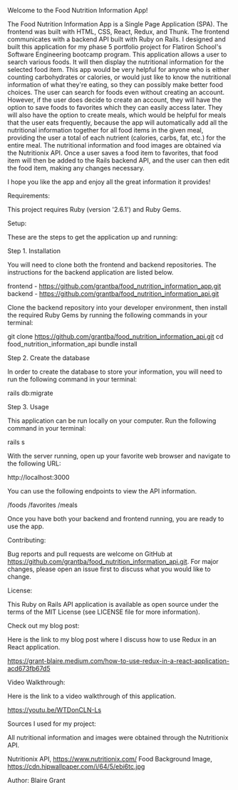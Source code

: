 Welcome to the Food Nutrition Information App!

The Food Nutrition Information App is a Single Page Application (SPA). The frontend was built with HTML, CSS, React, Redux, and Thunk. The frontend communicates with a backend API built with Ruby on Rails. I designed and built this application for my phase 5 portfolio project for Flatiron School's Software Engineering bootcamp program. This application allows a user to search various foods. It will then display the nutritional information for the selected food item. This app would be very helpful for anyone who is either counting carbohydrates or calories, or would just like to know the nutritional information of what they're eating, so they can possibly make better food choices. The user can search for foods even without creating an account. However, if the user does decide to create an account, they will have the option to save foods to favorites which they can easily access later. They will also have the option to create meals, which would be helpful for meals that the user eats frequently, because the app will automatically add all the nutritional information together for all food items in the given meal, providing the user a total of each nutrient (calories, carbs, fat, etc.) for the entire meal. The nutritional information and food images are obtained via the Nutritionix API. Once a user saves a food item to favorites, that food item will then be added to the Rails backend API, and the user can then edit the food item, making any changes necessary.

I hope you like the app and enjoy all the great information it provides!

Requirements:

This project requires Ruby (version '2.6.1') and Ruby Gems.

Setup:

These are the steps to get the application up and running:

Step 1. Installation

You will need to clone both the frontend and backend repositories. The instructions for the backend application are listed below.

frontend - https://github.com/grantba/food_nutrition_information_app.git
backend - https://github.com/grantba/food_nutrition_information_api.git

Clone the backend repository into your developer environment, then install the required Ruby Gems by running the following commands in your terminal:

git clone https://github.com/grantba/food_nutrition_information_api.git 
cd food_nutrition_information_api 
bundle install

Step 2. Create the database

In order to create the database to store your information, you will need to run the following command in your terminal:

rails db:migrate

Step 3. Usage

This application can be run locally on your computer. Run the following command in your terminal:

rails s

With the server running, open up your favorite web browser and navigate to the following URL:

http://localhost:3000

You can use the following endpoints to view the API information.

/foods
/favorites
/meals

Once you have both your backend and frontend running, you are ready to use the app. 

Contributing:

Bug reports and pull requests are welcome on GitHub at https://github.com/grantba/food_nutrition_information_api.git. For major changes, please open an issue first to discuss what you would like to change.

License:

This Ruby on Rails API application is available as open source under the terms of the MIT License (see LICENSE file for more information).

Check out my blog post:

Here is the link to my blog post where I discuss how to use Redux in an React application.

https://grant-blaire.medium.com/how-to-use-redux-in-a-react-application-acd673fb67d5

Video Walkthrough:

Here is the link to a video walkthrough of this application.

https://youtu.be/WTDonCLN-Ls

Sources I used for my project:

All nutritional information and images were obtained through the Nutritionix API.

Nutritionix API, https://www.nutritionix.com/
Food Background Image, https://cdn.hipwallpaper.com/i/64/5/ebi6tc.jpg

Author:
Blaire Grant